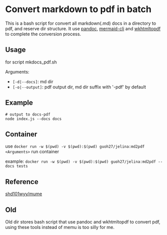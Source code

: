 # Convert markdown to pdf in batch

This is a bash script for convert all markdown(.md) docs in a directory to pdf, and reserve dir structure. It use [pandoc](https://github.com/jgm/pandoc), [mermaid-cli](https://github.com/mermaid-js/mermaid-cli) and [wkhtmltopdf](https://github.com/wkhtmltopdf/wkhtmltopdf) to complete the conversion process.

## Usage

for script mkdocs_pdf.sh

Arguments:

* `[-d|--docs]`: md dir
* `[-o|--output]`: pdf output dir, md dir suffix with '-pdf' by default

## Example

```shell
# output to docs-pdf
node index.js --docs docs
```

## Container

use `docker run -w $(pwd) -v $(pwd):$(pwd) guoh27/jelina:md2pdf <Arguments>` run container

example: `docker run -w $(pwd) -v $(pwd):$(pwd) guoh27/jelina:md2pdf --docs tests`

## Reference

[shd101wyy/mume](https://github.com/shd101wyy/mume)

## Old

Old dir stores bash script that use pandoc and wkhtmltopdf to convert pdf, using these tools instead of memu is too silly for me.
